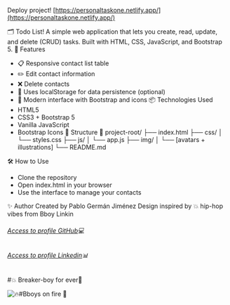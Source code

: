 Deploy project! [https://personaltaskone.netlify.app/](https://personaltaskone.netlify.app/)

🗂️ Todo List!
A simple web application that lets you create, read, update, and delete (CRUD) tasks. Built with HTML, CSS, JavaScript, and Bootstrap 5.
🚀 Features
- 📋 Responsive contact list table
- ✏️ Edit contact information
- ❌ Delete contacts
- 🧠 Uses localStorage for data persistence (optional)
- 🎨 Modern interface with Bootstrap and icons
📦 Technologies Used
- HTML5
- CSS3 + Bootstrap 5
- Vanilla JavaScript
- Bootstrap Icons
📁 Structure
📂 project-root/
├── index.html
├── css/
│   └── styles.css
├── js/
│   └── app.js
├── img/
│   └── [avatars + illustrations]
└── README.md


🛠️ How to Use
- Clone the repository
- Open index.html in your browser
- Use the interface to manage your contacts

✨ Author
Created by Pablo Germán Jiménez
Design inspired by 💥 hip-hop vibes from Bboy Linkin

###### [Access to profile GitHub](https://github.com/Pablo-German-Jimenez)💻
###### [Access to profile Linkedin](https://www.linkedin.com/in/pablo-german-jimenez-0b706a200/)📊

#💥 Breaker-boy for ever🎵 

 ![🔥#Bboys on fire 🎵 ](https://media4.giphy.com/media/v1.Y2lkPTc5MGI3NjExeG11M2dtOHdnYWUxN3N6NTFoZ2t5Z24xcmV5djJjcjI4ODlyZ3duZSZlcD12MV9pbnRlcm5hbF9naWZfYnlfaWQmY3Q9Zw/ANFZtmUiXncuUmKMwY/giphy.gif)
